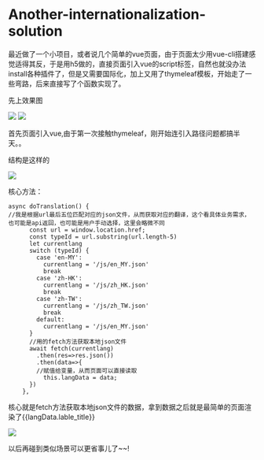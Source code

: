 # Another-internationalization-solution

最近做了一个小项目，或者说几个简单的vue页面，由于页面太少用vue-cli搭建感觉适得其反，于是用h5做的，直接页面引入vue的script标签，自然也就没办法install各种插件了，但是又需要国际化，加上又用了thymeleaf模板，开始走了一些弯路，后来直接写了个函数实现了。

先上效果图

![](https://p3-juejin.byteimg.com/tos-cn-i-k3u1fbpfcp/b23ee81ed6654cb0a7c14212999af92a~tplv-k3u1fbpfcp-watermark.image)
![](https://p1-juejin.byteimg.com/tos-cn-i-k3u1fbpfcp/8f52476b53184f95a4b68ddc05ca9661~tplv-k3u1fbpfcp-watermark.image)

首先页面引入vue,由于第一次接触thymeleaf，刚开始连引入路径问题都搞半天。。

结构是这样的

![](https://p1-juejin.byteimg.com/tos-cn-i-k3u1fbpfcp/00acf298d0364506a8fae0683bf5705a~tplv-k3u1fbpfcp-watermark.image)


核心方法：
```
async doTranslation() {
//我是根据url最后五位匹配对应的json文件，从而获取对应的翻译，这个看具体业务需求，也可能是api返回，也可能是用户手动选择，这里会略微不同
      const url = window.location.href;
      const typeId = url.substring(url.length-5)
      let currentlang
      switch (typeId) {
        case 'en-MY':
          currentlang = '/js/en_MY.json'
          break
        case 'zh-HK':
          currentlang = '/js/zh_HK.json'
          break
        case 'zh-TW':
          currentlang = '/js/zh_TW.json'
          break
        default:
          currentlang = '/js/en_MY.json'
      }
      //用的fetch方法获取本地json文件
      await fetch(currentlang)
        .then(res=>res.json())
        .then(data=>{
        //赋值给变量，从而页面可以直接读取
          this.langData = data;
      })
    },

```
核心就是fetch方法获取本地json文件的数据，拿到数据之后就是最简单的页面渲染了{{langData.lable_title}}

![](https://p3-juejin.byteimg.com/tos-cn-i-k3u1fbpfcp/7f76af1fef034ef2aa111b82eea010e2~tplv-k3u1fbpfcp-watermark.image)

以后再碰到类似场景可以更省事儿了~~!



